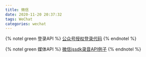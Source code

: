 ```yaml
---
title: 微信
date: 2020-11-20 20:37:32
tags: WeChat
categories: wechat
---
```


{% notel green 登录API %}
[公众号授权登录代码](./wechat-login)
{% endnotel %}


{% notel green 媒体API %}
[微信jssdk录音API例子](./wechat-media)
{% endnotel %}
